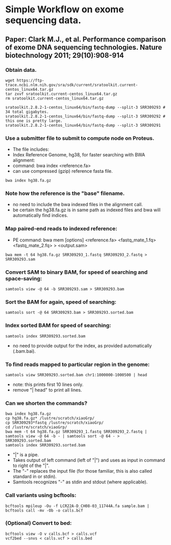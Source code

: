 # Simple Workflow on exome sequencing data.
## Paper: Clark M.J., et al. Performance comparison of exome DNA sequencing technologies. Nature biotechnology 2011; 29(10):908-914

### Obtain data. 
```
wget https://ftp-trace.ncbi.nlm.nih.gov/sra/sdk/current/sratoolkit.current-centos_linux64.tar.gz
tar zxvf sratoolkit.current-centos_linux64.tar.gz
rm sratoolkit.current-centos_linux64.tar.gz

sratoolkit.2.8.2-1-centos_linux64/bin/fastq-dump --split-3 SRR309293 # 34 total gigabytes.
sratoolkit.2.8.2-1-centos_linux64/bin/fastq-dump --split-3 SRR309292 # this one is pretty large.
sratoolkit.2.8.2-1-centos_linux64/bin/fastq-dump --split-3 SRR309291
```

### Use a submitter file to submit to compute node on Proteus.
* The file includes:
* Index Reference Genome, hg38, for faster searching with BWA alignment:
* command: bwa index <reference.fa>
* can use compressed (gzip) reference fasta file.
```
bwa index hg38.fa.gz
```

### Note how the reference is the "base" filename.
* no need to include the bwa indexed files in the alignment call.
* be certain the hg38.fa.gz is in same path as indexed files and bwa will automatically find indices.

### Map paired-end reads to indexed reference:
* PE command: bwa mem [options] <reference.fa> <fastq_mate_1.fq> <fastq_mate_2.fq> > <output.sam>
```
bwa mem -t 64 hg38.fa.gz SRR309293_1.fastq SRR309293_2.fastq > SRR309293.sam
```

### Convert SAM to binary BAM, for speed of searching and space-saving:
```
samtools view -@ 64 -b SRR309293.sam > SRR309293.bam
```

### Sort the BAM for again, speed of searching:
```
samtools sort -@ 64 SRR309293.bam > SRR309293.sorted.bam
```

### Index sorted BAM for speed of searching:
```
samtools index SRR309293.sorted.bam
```

* no need to provide output for the index, as provided automatically (.bam.bai).

### To find reads mapped to particular region in the genome:
```
samtools view SRR309293.sorted.bam chr1:1000000-1000500 | head
```

* note: this prints first 10 lines only.
* remove "| head" to print all lines.

### Can we shorten the commands?
```
bwa index hg38.fa.gz
cp hg38.fa.gz* /lustre/scratch/xiaoGrp/
cp SRR309293*fastq /lustre/scratch/xiaoGrp/
cd /lustre/scratch/xiaoGrp/
bwa mem -t 64 hg38.fa.gz SRR309293_1.fastq SRR309293_2.fastq | samtools view -@ 64 -b - | samtools sort -@ 64 - > SRR309293.sorted.bam
samtools index SRR309293.sorted.bam
```

* "|" is a pipe.
* Takes output of left command (left of "|") and uses as input in command to right of the "|".
* The "-" replaces the input file (for those familiar, this is also called standard in or stdin).
* Samtools recognizes "-" as stdin and stdout (where applicable).

### Call variants using bcftools:
```
bcftools mpileup -Ou -f LCR22A-D_CH08-03_11744A.fa sample.bam | bcftools call -mv -Ob -o calls.bcf
```

### (Optional) Convert to bed:
```
bcftools view -O v calls.bcf > calls.vcf
vcf2bed --snvs < calls.vcf > calls.bed
```
